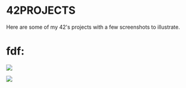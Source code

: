 42PROJECTS
==========
Here are some of my 42's projects with a few screenshots to illustrate.

fdf:
====
![](https://raw.github.com/PaulRenvoise/42projects/master/fdf/42.png?token=6033299__eyJzY29wZSI6IlJhd0Jsb2I6UGF1bFJlbnZvaXNlLzQycHJvamVjdHMvbWFzdGVyL2ZkZi80Mi5wbmciLCJleHBpcmVzIjoxMzg4NDI2MjI1fQ%3D%3D--a54c6a71afb5f1cb93bdf5683da1254d14b1cc40)

![](https://raw.github.com/PaulRenvoise/42projects/master/fdf/Mountains.png?token=6033299__eyJzY29wZSI6IlJhd0Jsb2I6UGF1bFJlbnZvaXNlLzQycHJvamVjdHMvbWFzdGVyL2ZkZi9Nb3VudGFpbnMucG5nIiwiZXhwaXJlcyI6MTM4ODQyNjM1Mn0%3D--856bc4f02f36bccc61224b167b16d658e93cb73a)
